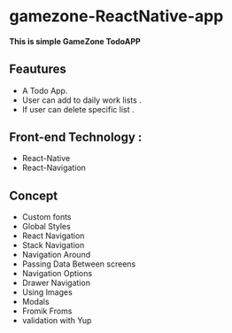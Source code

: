 # gamezone-ReactNative-app

#### This is simple GameZone TodoAPP 

## Feautures
+ A Todo App. 
+ User can add to daily work lists .
+ If user can delete specific list .

## Front-end Technology :
+ React-Native
+ React-Navigation


## Concept 
+ Custom fonts
+ Global Styles
+ React Navigation
+ Stack Navigation
+ Navigation Around
+ Passing Data Between screens
+ Navigation Options
+ Drawer Navigation
+ Using Images
+ Modals
+ Fromik Froms
+ validation with Yup
